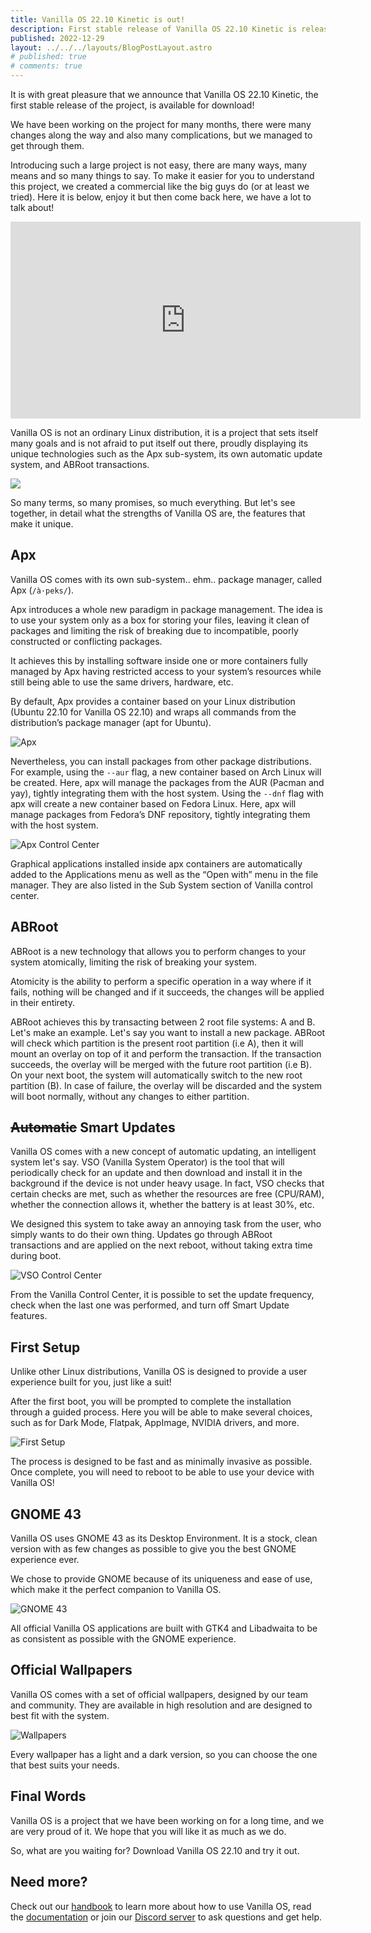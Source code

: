 ```yaml
---
title: Vanilla OS 22.10 Kinetic is out!
description: First stable release of Vanilla OS 22.10 Kinetic is released.
published: 2022-12-29
layout: ../../../layouts/BlogPostLayout.astro
# published: true
# comments: true
---
```


It is with great pleasure that we announce that Vanilla OS 22.10 Kinetic, the 
first stable release of the project, is available for download!

We have been working on the project for many months, there were many changes 
along the way and also many complications, but we managed to get through them.

Introducing such a large project is not easy, there are many ways, many means 
and so many things to say. To make it easier for you to understand this project,
we created a commercial like the big guys do (or at least we tried). Here it 
is below, enjoy it but then come back here, we have a lot to talk about!

<div class="video">
    <iframe src="https://www.youtube.com/embed/aDvIJ_Hu90Y?controls=0" allowfullscreen frameborder="0" height="315" width="560"> </iframe>
</div>

Vanilla OS is not an ordinary Linux distribution, it is a project that sets 
itself many goals and is not afraid to put itself out there, proudly displaying 
its unique technologies such as the Apx sub-system, its own automatic update 
system, and ABRoot transactions.

![](/images/posts/vanilla-os-stable-illustration.webp)

So many terms, so many promises, so much everything. But let's see together, in 
detail what the strengths of Vanilla OS are, the features that make it unique.

## Apx

Vanilla OS comes with its own sub-system.. ehm.. package manager, called Apx 
(`/à·peks/`).

Apx introduces a whole new paradigm in package management. The idea is to use 
your system only as a box for storing your files, leaving it clean of packages 
and limiting the risk of breaking due to incompatible, poorly constructed or 
conflicting packages.

It achieves this by installing software inside one or more containers fully
managed by Apx having restricted access to your system’s resources while still
being able to use the same drivers, hardware, etc.

By default, Apx provides a container based on your Linux distribution (Ubuntu 
22.10 for Vanilla OS 22.10) and wraps all commands from the distribution’s 
package manager (apt for Ubuntu).

![Apx](/images/posts/vanilla-os-apx.png)

Nevertheless, you can install packages from other package distributions. For 
example, using the `--aur` flag, a new container based on Arch Linux will be 
created. Here, apx will manage the packages from the AUR (Pacman and yay), 
tightly integrating them with the host system. Using the `--dnf` flag with apx 
will create a new container based on Fedora Linux. Here, apx will manage 
packages from Fedora’s DNF repository, tightly integrating them with the host 
system.

![Apx Control Center](/images/posts/vanilla-os-apx-control-center.png)

Graphical applications installed inside apx containers are automatically added 
to the Applications menu as well as the “Open with” menu in the file manager. 
They are also listed in the Sub System section of Vanilla control center.

## ABRoot

ABRoot is a new technology that allows you to perform changes to your system
atomically, limiting the risk of breaking your system.

Atomicity is the ability to perform a specific operation in a way where if it
fails, nothing will be changed and if it succeeds, the changes will be
applied in their entirety.

ABRoot achieves this by transacting between 2 root file systems: A and B. Let's
make an example. Let's say you want to install a new package. ABRoot will check
which partition is the present root partition (i.e A), then it will mount an
overlay on top of it and perform the transaction. If the transaction succeeds,
the overlay will be merged with the future root partition (i.e B). On your
next boot, the system will automatically switch to the new root partition (B).
In case of failure, the overlay will be discarded and the system will boot
normally, without any changes to either partition.

## ~~Automatic~~ Smart Updates

Vanilla OS comes with a new concept of automatic updating, an intelligent 
system let's say. VSO (Vanilla System Operator) is the tool that will 
periodically check for an update and then download and install it in the 
background if the device is not under heavy usage. In fact, VSO checks that 
certain checks are met, such as whether the resources are free (CPU/RAM), 
whether the connection allows it, whether the battery is at least 30%, etc.

We designed this system to take away an annoying task from the user, who 
simply wants to do their own thing. Updates go through ABRoot transactions and 
are applied on the next reboot, without taking extra time during boot.

![VSO Control Center](/images/posts/vanilla-os-updates.png)

From the Vanilla Control Center, it is possible to set the update frequency, 
check when the last one was performed, and turn off Smart Update features.

## First Setup

Unlike other Linux distributions, Vanilla OS is designed to provide a user 
experience built for you, just like a suit!

After the first boot, you will be prompted to complete the installation through 
a guided process. Here you will be able to make several choices, such as for 
Dark Mode, Flatpak, AppImage, NVIDIA drivers, and more.

![First Setup](/images/posts/vanilla-os-first-setup.png)

The process is designed to be fast and as minimally invasive as possible. Once 
complete, you will need to reboot to be able to use your device with Vanilla OS!

## GNOME 43

Vanilla OS uses GNOME 43 as its Desktop Environment. It is a stock, clean 
version with as few changes as possible to give you the best GNOME experience 
ever.

We chose to provide GNOME because of its uniqueness and ease of use, which make 
it the perfect companion to Vanilla OS.

![GNOME 43](/images/posts/vanilla-os-gnome.png)

All official Vanilla OS applications are built with GTK4 and Libadwaita to be 
as consistent as possible with the GNOME experience.

## Official Wallpapers

Vanilla OS comes with a set of official wallpapers, designed by our team and
community. They are available in high resolution and are designed to best fit
with the system.

![Wallpapers](/images/posts/vanilla-os-backgrounds.png)

Every wallpaper has a light and a dark version, so you can choose the one that
best suits your needs.

## Final Words

Vanilla OS is a project that we have been working on for a long time, and we
are very proud of it. We hope that you will like it as much as we do.

So, what are you waiting for? Download Vanilla OS 22.10 and try it out.

## Need more?

Check out our [handbook](https://handbook.vanillaos.org) to learn more about
how to use Vanilla OS, read the [documentation](https://documentation.vanillaos.org)
or join our [Discord server](https://discord.gg/3cD2Q7Ht3S) to ask questions
and get help.
